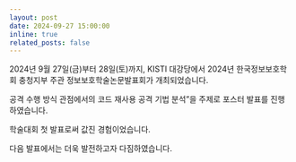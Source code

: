 ```yaml
---
layout: post
date: 2024-09-27 15:00:00
inline: true
related_posts: false
---
```


2024년 9월 27일(금)부터 28일(토)까지, KISTI 대강당에서 2024년 한국정보보호학회 충청지부 주관 정보보호학술논문발표회가 개최되었습니다.

공격 수행 방식 관점에서의 코드 재사용 공격 기법 분석”을 주제로 포스터 발표를 진행하였습니다.

학술대회 첫 발표로써 값진 경험이었습니다.

다음 발표에서는 더욱 발전하고자 다짐하였습니다.
